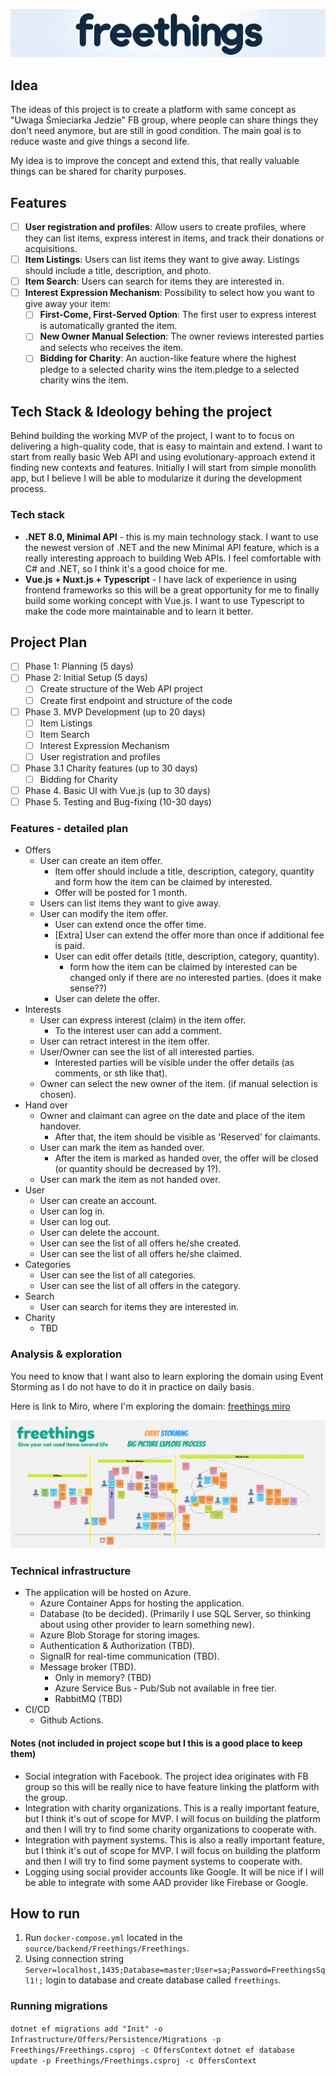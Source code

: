 
![freethings-logo](/images/freethings-logo-textonly.png "freethings-logo")

## Idea

The ideas of this project is to create a platform with same concept as "Uwaga Śmieciarka Jedzie" FB group, where people can share things they don't need anymore, but are still in good condition. The main goal is to reduce waste and give things a second life.

My idea is to improve the concept and extend this, that really valuable things can be shared for charity purposes.

## Features
- [ ] **User registration and profiles**: Allow users to create profiles, where they can list items, express interest in items, and track their donations or acquisitions.
- [ ] **Item Listings**: Users can list items they want to give away. Listings should include a title, description, and photo.
- [ ] **Item Search**: Users can search for items they are interested in.
- [ ] **Interest Expression Mechanism**: Possibility to select how you want to give away your item:
  - [ ] **First-Come, First-Served Option**: The first user to express interest is automatically granted the item. 
  - [ ] **New Owner Manual Selection**: The owner reviews interested parties and selects who receives the item.
  - [ ] **Bidding for Charity**: An auction-like feature where the highest pledge to a selected charity wins the item.pledge to a selected charity wins the item.

## Tech Stack & Ideology behing the project

Behind building the working MVP of the project, I want to to focus on delivering a high-quality code, that is easy to maintain and extend. I want to start from really basic Web API and using evolutionary-approach extend it finding new contexts and features. Initially I will start from simple monolith app, but I believe I will be able to modularize it during the development process.

### Tech stack
- **.NET 8.0, Minimal API** - this is my main technology stack. I want to use the newest version of .NET and the new Minimal API feature, which is a really interesting approach to building Web APIs. I feel comfortable with C# and .NET, so I think it's a good choice for me.
- **Vue.js + Nuxt.js + Typescript** - I have lack of experience in using frontend frameworks so this will be a great opportunity for me to finally build some working concept with Vue.js. I want to use Typescript to make the code more maintainable and to learn it better.

## Project Plan

- [ ] Phase 1: Planning (5 days)
- [ ] Phase 2: Initial Setup (5 days)
  - [ ] Create structure of the Web API project
  - [ ] Create first endpoint and structure of the code
- [ ] Phase 3. MVP Development (up to 20 days)
    - [ ] Item Listings
    - [ ] Item Search
    - [ ] Interest Expression Mechanism
    - [ ] User registration and profiles
- [ ] Phase 3.1 Charity features (up to 30 days)
    - [ ] Bidding for Charity
- [ ] Phase 4. Basic UI with Vue.js (up to 30 days)
- [ ] Phase 5. Testing and Bug-fixing (10-30 days)

### Features - detailed plan
- Offers
  - User can create an item offer.
    - Item offer should include a title, description, category, quantity and form how the item can be claimed by interested.
    - Offer will be posted for 1 month.
  - Users can list items they want to give away.
  - User can modify the item offer.
    - User can extend once the offer time.
    - [Extra] User can extend the offer more than once if additional fee is paid.
    - User can edit offer details (title, description, category, quantity).
      - form how the item can be claimed by interested can be changed only if there are no interested parties. (does it make sense??)
    - User can delete the offer.
- Interests
  - User can express interest (claim) in the item offer.
    - To the interest user can add a comment.
  - User can retract interest in the item offer.
  - User/Owner can see the list of all interested parties.
    - Interested parties will be visible under the offer details (as comments, or sth like that).
  - Owner can select the new owner of the item. (if manual selection is chosen).
- Hand over
  - Owner and claimant can agree on the date and place of the item handover.
    - After that, the item should be visible as 'Reserved' for claimants.
  - User can mark the item as handed over.
    - After the item is marked as handed over, the offer will be closed (or quantity should be decreased by 1?).
  - User can mark the item as not handed over.
- User
  - User can create an account.
  - User can log in.
  - User can log out.
  - User can delete the account.
  - User can see the list of all offers he/she created.
  - User can see the list of all offers he/she claimed.
- Categories
  - User can see the list of all categories.
  - User can see the list of all offers in the category.
- Search
  - User can search for items they are interested in.
- Charity
  - TBD

### Analysis & exploration

You need to know that I want also to learn exploring the domain using Event Storming as I do not have to do it in practice on daily basis.

Here is link to Miro, where I'm exploring the domain: [freethings miro](https://miro.com/app/board/uXjVNl71hrg=/?share_link_id=521419360509)

![alt text](images/miro-storming.png)

### Technical infrastructure

- The application will be hosted on Azure.
  - Azure Container Apps for hosting the application.
  - Database (to be decided). (Primarily I use SQL Server, so thinking about using other provider to learn something new).
  - Azure Blob Storage for storing images.
  - Authentication & Authorization (TBD).
  - SignalR for real-time communication (TBD).
  - Message broker (TBD).
    - Only in memory? (TBD) 
    - Azure Service Bus - Pub/Sub not available in free tier.
    - RabbitMQ (TBD)
- CI/CD
  - Github Actions.
  

#### Notes (not included in project scope but I this is a good place to keep them)

- Social integration with Facebook. The project idea originates with FB group so this will be really nice to have feature linking the platform with the group.
- Integration with charity organizations. This is a really important feature, but I think it's out of scope for MVP. I will focus on building the platform and then I will try to find some charity organizations to cooperate with.
- Integration with payment systems. This is also a really important feature, but I think it's out of scope for MVP. I will focus on building the platform and then I will try to find some payment systems to cooperate with.
- Logging using social provider accounts like Google. It will be nice if I will be able to integrate with some AAD provider like Firebase or Google.

## How to run

1. Run `docker-compose.yml` located in the `source/backend/Freethings/Freethings`.
2. Using connection string `Server=localhost,1435;Database=master;User=sa;Password=FreethingsSql1!;` login to database and create database called `freethings`.

### Running migrations

`dotnet ef migrations add "Init" -o Infrastructure/Offers/Persistence/Migrations -p Freethings/Freethings.csproj -c OffersContext`
`dotnet ef database update -p Freethings/Freethings.csproj -c OffersContext`

